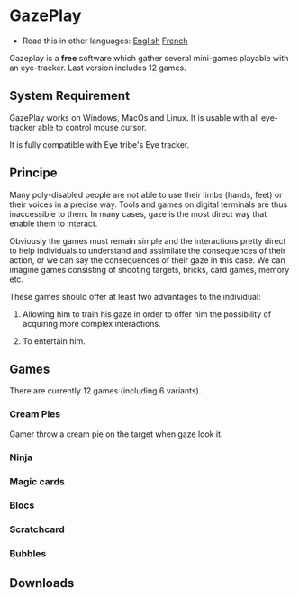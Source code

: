 # GazePlay

* Read this in other languages: [English](README.en.md) [French](../README.md)

Gazeplay is a **free** software which gather several mini-games playable with an eye-tracker.
Last version includes 12 games.


## System Requirement  

GazePlay works on Windows, MacOs and Linux. It is usable with all eye-tracker able to control mouse cursor.

It is fully compatible with Eye tribe's Eye tracker.

## Principe

Many poly-disabled people are not able to use their limbs (hands, feet) or their voices in a precise way. Tools and games on digital terminals are thus inaccessible to them. In many cases, gaze is the most direct way that enable them to interact.

Obviously the games must remain simple and the interactions pretty direct to help individuals to understand and assimilate the consequences of their action, or we can say the consequences of their gaze in this case. We can imagine games consisting of shooting targets, bricks, card games, memory etc.

These games should offer at least two advantages to the individual:
1) Allowing him to train his gaze in order to offer him the possibility of acquiring more complex interactions.

2) To entertain him.

## Games

There are currently 12 games (including 6 variants).

### Cream Pies

Gamer throw a cream pie on the target when gaze look it.

### Ninja



### Magic cards

### Blocs

### Scratchcard

### Bubbles

## Downloads